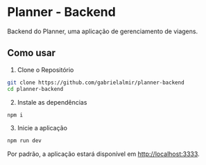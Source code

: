 # Planner - Backend

Backend do Planner, uma aplicação de gerenciamento de viagens.

## Como usar

1. Clone o Repositório

```bash
git clone https://github.com/gabrielalmir/planner-backend
cd planner-backend
```

2. Instale as dependências

```bash
npm i
```

3. Inicie a aplicação

```bash
npm run dev
```

Por padrão, a aplicação estará disponível em [http://localhost:3333](http://localhost:3333).

